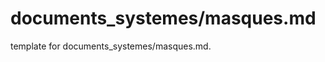 # documents_systemes/masques.md 
 
<span class="fixme template"> template for documents_systemes/masques.md.</span>
